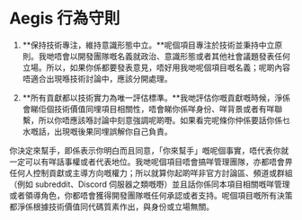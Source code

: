 # Aegis 行為守則

1. **保持技術專注，維持意識形態中立。**呢個項目專注於技術並秉持中立原則。我哋唔會以開發團隊嘅名義就政治、意識形態或者其他社會議題發表任何立場。所以，如果你係都要發表意見，唔好用我哋呢個項目嘅名義；呢啲內容唔適合出現喺技術討論中，應該分開處理。

2. **所有貢獻都以技術實力為唯一評估標準。**我哋評估你嘅貢獻嘅時候，淨係會睇佢個技術價值同埋項目相關性，唔會睇你係咩身份、咩背景或者有咩聯繫，所以你唔應該喺討論中刻意強調呢啲嘢。如果看完呢條你仲係要話你係乜水嘅話，出現嘅後果同埋誤解你自己負責。

你決定來幫手，即係表示你明白而且同意，「你來幫手」嘅呢個事實，唔代表你就一定可以有咩話事權或者代表地位。我哋呢個項目唔會搞咩管理團隊，亦都唔會畀任何人控制貢獻或主導方向嘅權力；所以就算你起啲咩非官方討論區、頻道或群組（例如 subreddit、Discord 伺服器之類嘅嘢）並且話你係同本項目相關嘅咩管理或者領導角色，你都唔會獲得開發團隊嘅任何承認或者支持。呢個項目嘅所有決策都淨係根據技術價值同代碼質素作出，與身份或立場無關。

